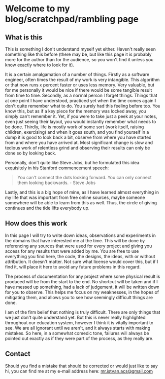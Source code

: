 # Welcome to my blog/scratchpad/rambling page

## What is this

This is something I don't understand myself yet either. Haven't really seen something like this before (there may be, but like this page it is probably
more for the author than for the audience, so you won't find it unless you know exactly where to look for it).

It is a certain amalgamation of a number of things. Firstly as a software engineer, often times the result of my work is very intangible. This
algorithm or that now runs x percent faster or uses less memory. Very valuable, but for me personally it would be nice if there would be some
tangible result from time to time. Secondly, as a normal person I forget things. Things that at one point I have understood, practiced yet
when the time comes again I don't quite remember what to do. You surely had this feeling before too. You know this, but as if a key piece
for the memory was locked away, you simply can't remember it. Yet, if you were to take just a peek at your notes, even just seeing their layout, you
would instantly remember what needs to be done. Thirdly, life is mostly work of some sort (work itself, raising children, exercising) and when it goes
south, and you find yourself in a dump it is good to look back a bit, observe from where you have started from and where you have arrived at. Most
significant change is slow and tedious work of relentless grind and observing their results can only be done so by looking back.

Personally, don't quite like Steve Jobs, but he formulated this idea exquisitely in his Stanford commencement speech:

> You can't connect the dots looking forward. You can only connect them looking backwards. - Steve Jobs

Lastly, and this is a big hope of mine, as I have learned almost everything in my life that was important from free online sources, maybe someone
somewhere will be able to learn from this as well. Thus, the circle of giving continues and the tide lifts everybody up.

## How does this work

In this page I will try to write down ideas, observations and experiments in the domains that have interested me at the time. This will be done by
referencing any sources that were used for every project and giving you access for any results that were added by me. You are free to use
everything you find here, the code, the designs, the ideas, with or without attribution. It doesn't matter. Not sure what license would cover this, but
if I find it, will place it here to avoid any future problems in this regard.

The process of documentation for any project where some physical result is produced will be from the start to the end. No shortcut will be taken and if
I have messed up something, had a lack of judgement, it will be written down for you to observe. This helps me focus on my weaknesses, in the hopes of
mitigating them, and allows you to see how seemingly difficult things are done.

I am of the firm belief that nothing is truly difficult. There are only things that we just don't quite understand yet. But this is never really highlighted
throughout our education system, however I think it is vitally important to see. We are all ignorant until we aren't, and it always starts with making mistakes.
So here, in a somewhat comedic tone, failures will always be pointed out exactly as if they were part of the process, as they really are.

## Contact

Should you find a mistake that should be corrected or would just like to say hi, you can find me at my e-mail address here: mr.istvan.acs@gmail.com
